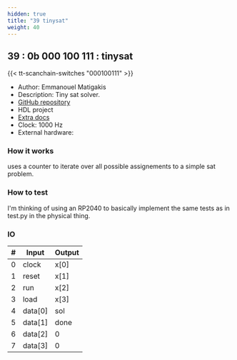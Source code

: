 ```yaml
---
hidden: true
title: "39 tinysat"
weight: 40
---
```


## 39 : 0b 000 100 111 : tinysat

{{< tt-scanchain-switches "000100111" >}}

* Author: Emmanouel Matigakis
* Description: Tiny sat solver.
* [GitHub repository](https://github.com/emmatigakis/tt03-tinysat)
* HDL project
* [Extra docs]()
* Clock: 1000 Hz
* External hardware: 



### How it works

uses a counter to iterate over all possible assignements to a simple sat problem.


### How to test

I'm thinking of using an RP2040 to basically implement the same tests as in test.py in the physical thing.


### IO

| # | Input        | Output       |
|---|--------------|--------------|
| 0 | clock  | x[0] |
| 1 | reset  | x[1] |
| 2 | run  | x[2] |
| 3 | load  | x[3] |
| 4 | data[0]  | sol |
| 5 | data[1]  | done |
| 6 | data[2]  | 0 |
| 7 | data[3]  | 0 |

